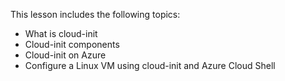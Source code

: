 

This lesson includes the following topics:

- What is cloud-init
- Cloud-init components
- Cloud-init on Azure
- Configure a Linux VM using cloud-init and Azure Cloud Shell
